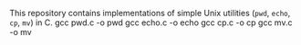This repository contains implementations of simple Unix utilities (`pwd`, `echo`, `cp`, `mv`) in C.
gcc pwd.c -o pwd
gcc echo.c -o echo
gcc cp.c -o cp
gcc mv.c -o mv
